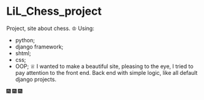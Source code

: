 # LiL_Chess_project
Project, site about chess.
♔
Using:
- python;
- django framework;
- shtml; 
- css;
- OOP;
♕
I wanted to make a beautiful site, pleasing to the eye, 
I tried to pay attention to the front end. 
Back end with simple logic, like all default django projects.

:fireworks: :fireworks: :fireworks:
